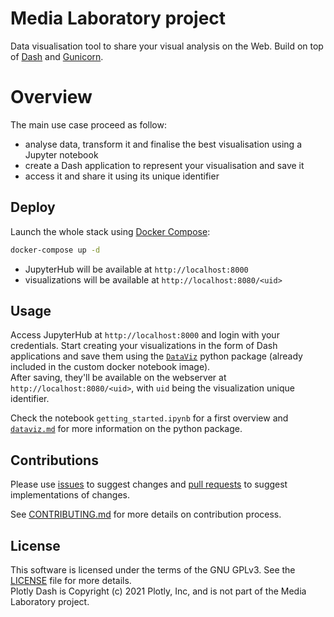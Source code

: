 # Media Laboratory project

Data visualisation tool to share your visual analysis on the Web.
Build on top of [Dash](https://github.com/plotly/dash) and [Gunicorn](https://github.com/benoitc/gunicorn).

# Overview

The main use case proceed as follow:

-   analyse data, transform it and finalise the best visualisation
    using a Jupyter notebook
-   create a Dash application to represent your visualisation and save it
-   access it and share it using its unique identifier

## Deploy

Launch the whole stack using [Docker Compose](https://docs.docker.com/compose/):

```bash
docker-compose up -d
```

-   JupyterHub will be available at `http://localhost:8000`
-   visualizations will be available at `http://localhost:8080/<uid>`

## Usage

Access JupyterHub at `http://localhost:8000` and login with your credentials.
Start creating your visualizations in the form of Dash applications
and save them using the [`DataViz`](dataviz.md) python package (already included in the custom docker notebook image).  
After saving, they'll be available on the webserver at `http://localhost:8080/<uid>`,
with `uid` being the visualization unique identifier.

Check the notebook `getting_started.ipynb` for a first overview and
[`dataviz.md`](dataviz.md) for more information on the python package.

## Contributions

Please use [issues](https://github.com/News-Teller/media-laboratory/issues)
to suggest changes and [pull requests](https://github.com/News-Teller/media-laboratory/pulls)
to suggest implementations of changes.

See [CONTRIBUTING.md](CONTRIBUTING.md) for more details on contribution process.

## License

This software is licensed under the terms of the GNU GPLv3. See the [LICENSE](./LICENSE) file for more details.  
Plotly Dash is Copyright (c) 2021 Plotly, Inc, and is not part of the Media Laboratory project.
